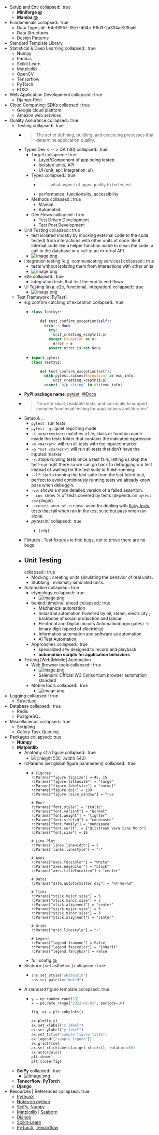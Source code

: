 - Setup and Env
  collapsed:: true
	- **Miniforge [@](https://github.com/conda-forge/miniforge)**
	- **Mamba [@](https://mamba.readthedocs.io/en/latest/)**
- Fundamenals
  collapsed:: true
	- Data Types
	  id:: 64ef8957-f8e7-404c-96d3-2a334ae23ba6
	- Data Structures
	- Design Patterns
- Standard Template Library
- Statistical & Deep Learning
  collapsed:: true
	- Numpy
	- Pandas
	- Scikit Learn
	- Matplotlib
	- OpenCV
	- Tensorflow
	- PyTorch
	- ROS2
- Web Application Development
  collapsed:: true
	- Django-Rest
- Cloud Computing: SDKs
  collapsed:: true
	- Google cloud platform
	- Amazon web services
- Quality Assurance
  collapsed:: true
	- Testing
	  collapsed:: true
		- > The act of defining, building, and executing processes that determine application quality.
		- Types Dev < -- > QA (3D)
		  collapsed:: true
			- Target
			  collapsed:: true
				- Layer/Component of app being tested.
				- Isolated units, API
				- UI {unit, api, integration, ui}
			- Types
			  collapsed:: true
				- > what aspect of apps quality to be tested
				- performance, functionality, accessibility
			- Methods
			  collapsed:: true
				- Manual
				- Automated
			- Dev Flows
			  collapsed:: true
				- Test Driven Development
				- Test Post Development
		- Unit Testing
		  collapsed:: true
			- test isolated (mostly by mocking external 
			  code to the code tested) from interactions with other units of code. Be it internal code like a helper function made to clean the code, a call to the database or a call to an external API
			- ![image.png](../assets/image_1686590379533_0.png)
		- Integration testing [e.g. communicating services]
		  collapsed:: true
			- tests without isolating them from interactions with other units
			- ![image.png](../assets/image_1686590586547_0.png)
		- e2e
		  collapsed:: true
			- integration tests that test the end to end flows
		- UI Testing [aka. e2e, functional, integration]
		  collapsed:: true
			- ![image.png](../assets/image_1686590481736_0.png)
	- Test Framework [PyTest]
		- e.g.confirm catching of exception
		  collapsed:: true
			- ```python
			  class TestXyz:
			  	
			      def test_confirm_exception(self):
			      	error = None
			          try:
			          	unit_creating_xceptn(i/p)
			          except Exception as e:
			          	error = e
			          assert error is not None
			  ```
			- ```python
			  import pytest
			  class TestXyz:
			  	
			      def test_confirm_exception(self):
			        with pytest.raises(Exception) as exc_info:
			      		unit_creating_xceptn(i/p)
			        assert 'o/p string' in str(exc_info)
			  ```
		- **PyPI package name**: [pytest](https://pypi.org/project/pytest/), [@Docs]( https://buildmedia.readthedocs.org/media/pdf/pytest/latest/pytest.pdf)
		- > "to write small, readable tests, and can
		  scale to support complex functional testing for applications and libraries"
		- Setup & ...
			- `pytest` : run tests
			- `pytest -q` : quiet reporting mode
			- `-k <expression>`: matches a file, class or function name inside the tests folder that contains the indicated expression.
			- `-m <marker>`: will run all tests with the inputed marker.
			- `-m "not <marker>"`: will run all tests that don’t have the inputed marker.
			- `-x`: stops running tests once a test fails, letting us stop 
			  the test-run right there so we can go back to debugging our test instead
			   of waiting for the test suite to finish running.
			- `--lf`: starts running the test suite from the last failed 
			  test, perfect to avoid continiously running tests we already know pass 
			  when debuggin.
			- `-vv`: shows a more detailed version of a failed assertion.
			- `--cov`: show % of tests covered by tests (depends on `pytest-cov` plugin).
			- `--reruns <num_of_reruns>`: used for dealing with [flaky tests](https://docs.pytest.org/en/stable/flaky.html), tests that fail when run in the test suite but pass when run alone.
			- *pytest.ini*
			  collapsed:: true
				- ```
				  [cfg]
				  ```
		- Fixtures : Test fixtures to find bugs, not to prove there are no bugs
		- ## Unit Testing
		  collapsed:: true
			- Mocking : creating units simulating the behavior of real units.
			- Stubbing : minimally simulated units.
		- Automation
		  collapsed:: true
			- etymology
			  collapsed:: true
				- ![image.png](../assets/image_1686590882757_0.png)
			- behind |timeline| ahead
			  collapsed:: true
				- Mechanical automation
				- Industrial automation Powered by oil, steam, electricity ; backbone of social production and labour
				- Electrical and Digital circuits Automation(logic gates) -> binary digit (speed of electricity)
				- Information automation and software as automation.
				- AI Test Automation
			- Approaches
			  collapsed:: true
				- specialized s/w designed to record and playback
				- **automation scripts for application behaviors**
		- Testing [Web|Mobile] Automation
			- Web Browser tools
			  collapsed:: true
				- ![image.png](../assets/image_1686676007346_0.png)
				- Selenium: Official W3 Consortium browser automation standard
			- Mobile tools
			  collapsed:: true
				- ![image.png](../assets/image_1686676609319_0.png)
- Logging
  collapsed:: true
	- StructLog
- Database
  collapsed:: true
	- Redis
	- PostgreSQL
- Miscellaneous
  collapsed:: true
	- Scripting
	- Celery Task Queuing
- Packages
  collapsed:: true
	- **Numpy**
	- **Matplotlib**
		- Anatomy of a figure
		  collapsed:: true
			- ![](https://matplotlib.org/stable/_images/sphx_glr_anatomy_001.png){:height 550, :width 542}
		- rcParams (set global figure parameters)
		  collapsed:: true
			- ```matplotlibrc
			  # Figures
			  rcParams["figure.figsize"] = 45, 15
			  rcParams["figure.titlesize"] = "large"
			  rcParams["figure.labelsize"] = "normal" 
			  rcParams["figure.dpi"] = 100
			  rcParams["figure.raise_window"] = True
			  
			  # Font
			  rcParams["font.style"] = "italic"
			  rcParams["font.variant"] = "normal"
			  rcParams["font.weight"] = "lighter"
			  rcParams["font.stretch"] = "condensed"
			  rcParams["font.family"] = "monospace"
			  rcParams["font.serif"] = ["Bitstream Vera Sans Mono"]
			  rcParams["font.size"] = 16
			  
			  # Line Plot
			  rcParams['lines.linewidth'] = 3
			  rcParams['lines.linestyle'] = "-"
			  
			  # Axes
			  rcParams["axes.facecolor"] = "white" 
			  rcParams["axes.edgecolor"] = "black"
			  rcParams["axes.titlelocation"] = "center"
			  
			  # Dates
			  rcParams["date.autoformatter.day"] = "%Y-%m-%d"
			  
			  # Ticks
			  rcParams["xtick.major.size"] = 5
			  rcParams["xtick.minor.size"] = 3
			  rcParams["xtick.alignment"] = "center"
			  rcParams["ytick.major.size"] = 5
			  rcParams["ytick.minor.size"] = 3
			  rcParams["ytick.alignment"] = "center"
			  
			  # Grids
			  rcParams["grid.linestyle"] = "-"
			  
			  # Legend
			  rcParams["legend.frameon"] = False
			  rcParams["legend.facecolor"] = "inherit"
			  rcParams["legend.fancybox"] = False
			  ```
			- full config [@](https://matplotlib.org/stable/users/explain/customizing.html)
		- Seaborn ( set asthetics )
		  collapsed:: true
			- ```python
			  sns.set_style("whitegrid")
			  sns.set_palette("muted")
			  ```
		- A standard figure template
		  collapsed:: true
			- ```python
			  y = np.random.rand(10)
			  x = pd.date_range("2022-01-01", periods=10)
			  
			  fig, ax = plt.subplots()
			  
			  ax.plot(x,y)
			  ax.set_xlabel("x label")
			  ax.set_ylabel("y label")
			  ax.set_title("sample figure title")
			  ax.legend(["sample legend"])
			  ax.grid(True)
			  ax.set_xticklabels(ax.get_xticks(), rotation=50)
			  ax.autoscale()
			  plt.show()
			  plt.close(fig)
			  ```
	- **SciPy**
	  collapsed:: true
		- ![image.png](../assets/image_1696708449322_0.png)
	- **Tensorflow**, **PyTorch**
	- **Django**
- Resources | References
  collapsed:: true
	- [Python3](https://docs.python.org/3/)
	- [Notes on python](https://books.goalkicker.com/PythonBook/PythonNotesForProfessionals.pdf)
	- [SciPy](https://docs.scipy.org/doc/scipy-1.8.1/scipy-ref-1.8.1.pdf), [Numpy](https://docs.scipy.org/doc/numpy-1.17.0/numpy-ref-1.17.0.pdf)
	- [Matplotlib](https://matplotlib.org/Matplotlib.pdf) | [Seaborn](https://seaborn.pydata.org/)
	- [Django](https://django.readthedocs.io/_/downloads/en/stable/pdf/)
	- [Scikit-Learn](https://scikit-learn.org/stable/user_guide.html)
	- [PyTorch](https://pytorch.org/docs/stable/index.html), [Tensorflow](https://www.tensorflow.org/api_docs/python/tf)